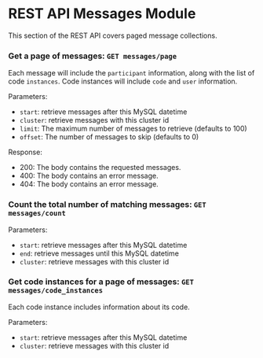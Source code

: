 # REST API Messages Module

This section of the REST API covers paged message collections.

### Get a page of messages: `GET messages/page`

Each message will include the `participant` information,
along with the list of code `instances`. Code instances will include `code`
and `user` information.

Parameters:
* `start`: retrieve messages after this MySQL datetime
* `cluster`: retrieve messages with this cluster id
* `limit`: The maximum number of messages to retrieve (defaults to 100)
* `offset`: The number of messages to skip (defaults to 0)

Response:
* 200: The body contains the requested messages.
* 400: The body contains an error message.
* 404: The body contains an error message.

### Count the total number of matching messages: `GET messages/count`

Parameters:
* `start`: retrieve messages after this MySQL datetime
* `end`: retrieve messages until this MySQL datetime
* `cluster`: retrieve messages with this cluster id

### Get code instances for a page of messages: `GET messages/code_instances`

Each code instance includes information about its code.

Parameters:
* `start`: retrieve messages after this MySQL datetime
* `cluster`: retrieve messages with this cluster id
